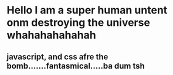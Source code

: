 <h1> Hello I am a super human untent onm destroying the universe whahahahahahah</h1>
<h2>javascript, and css afre the bomb.......fantasmical.....ba dum tsh<h2>
